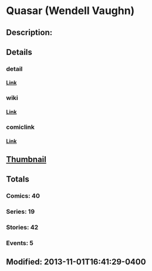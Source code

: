 # Quasar (Wendell Vaughn)
## Description: 
## Details
### detail
#### [Link](http://marvel.com/characters/1842/quasar?utm_campaign=apiRef&utm_source=225578a89fc76f3d20fbffda5d17a88d)
### wiki
#### [Link](http://marvel.com/universe/Quasar_%28Wendell_Vaughn%29?utm_campaign=apiRef&utm_source=225578a89fc76f3d20fbffda5d17a88d)
### comiclink
#### [Link](http://marvel.com/comics/characters/1010778/quasar_wendell_vaughn?utm_campaign=apiRef&utm_source=225578a89fc76f3d20fbffda5d17a88d)
## [Thumbnail](http://i.annihil.us/u/prod/marvel/i/mg/d/80/52741155a2994.jpg)
## Totals
### Comics: 40
### Series: 19
### Stories: 42
### Events: 5
## Modified: 2013-11-01T16:41:29-0400
